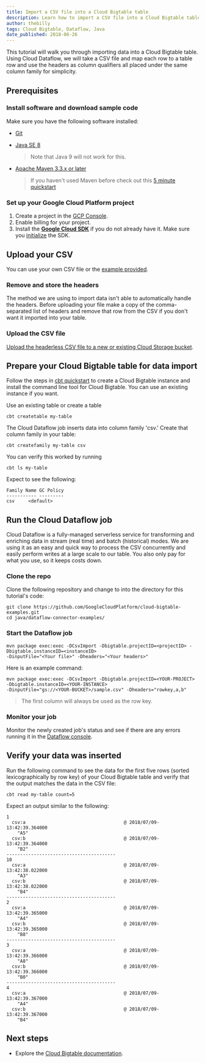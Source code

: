 ```yaml
---
title: Import a CSV file into a Cloud Bigtable table
description: Learn how to import a CSV file into a Cloud Bigtable table.
author: thebilly
tags: Cloud Bigtable, Dataflow, Java
date_published: 2018-06-26
---
```


This tutorial will walk you through importing data into a Cloud Bigtable table. Using Cloud Dataflow, we will take a 
CSV file and map each row to a table row and use the headers as column qualifiers all placed under the same column 
family for simplicity.   

## Prerequisites

### Install software and download sample code


Make sure you have the following software installed:

- [Git](https://help.github.com/articles/set-up-git/)
- [Java SE 8](http://www.oracle.com/technetwork/java/javase/downloads/index.html)
    > Note that Java 9 will not work for this.
- [Apache Maven 3.3.x or later](https://maven.apache.org/install.html)
       
    > If you haven't used Maven before check out this [5 minute quickstart](https://maven.apache.org/guides/getting-started/maven-in-five-minutes.html)

### Set up your Google Cloud Platform project

1. Create a project in the [GCP Console](https://console.cloud.google.com/).
1. Enable billing for your project.
1.  Install the **[Google Cloud SDK](https://cloud.google.com/sdk/)** if you do
    not already have it. Make sure you
    [initialize](https://cloud.google.com/sdk/docs/initializing) the SDK.

## Upload your CSV

You can use your own CSV file or the [example provided](https://github.com/GoogleCloudPlatform/cloud-bigtable-examples/blob/master/java/dataflow-connector-examples/sample.csv). 

### Remove and store the headers

The method we are using to import data isn't able to automatically handle the headers. Before 
uploading your file make a copy of the comma-separated list of headers and remove that row from the 
CSV if you don't want it imported into your table. 

### Upload the CSV file

[Upload the headerless CSV file to a new or existing Cloud Storage bucket](https://cloud.google.com/storage/docs/uploading-objects).

## Prepare your Cloud Bigtable table for data import

Follow the steps in [cbt quickstart](https://cloud.google.com/bigtable/docs/quickstart-cbt) to 
create a Cloud Bigtable instance and install the command line tool for Cloud Bigtable. You can use 
an existing instance if you want.

Use an existing table or create a table

    cbt createtable my-table

The Cloud Dataflow job inserts data into column family 'csv.' Create that column family in your table:  

    cbt createfamily my-table csv

You can verify this worked by running 

    cbt ls my-table
    
Expect to see the following:

    Family Name	GC Policy
    -----------	---------
    csv		<default>

## Run the Cloud Dataflow job 

Cloud Dataflow is a fully-managed serverless service for transforming and enriching data in stream (real time) and 
batch (historical) modes. We are using it as an easy and quick way to process the CSV concurrently and easily perform
writes at a large scale to our table. You also only pay for what you use, so it keeps costs down.


### Clone the repo

Clone the following repository and change to into the directory for this tutorial's
code:

    git clone https://github.com/GoogleCloudPlatform/cloud-bigtable-examples.git
    cd java/dataflow-connector-examples/
    

### Start the Dataflow job 

    mvn package exec:exec -DCsvImport -Dbigtable.projectID=<projectID> -Dbigtable.instanceID=<instanceID> 
    -DinputFile="<Your file>" -Dheaders="<Your headers>"

Here is an example command:
    
    mvn package exec:exec -DCsvImport -Dbigtable.projectID=<YOUR-PROJECT> -Dbigtable.instanceID=<YOUR-INSTANCE> 
    -DinputFile="gs://<YOUR-BUCKET>/sample.csv" -Dheaders="rowkey,a,b"

>The first column will always be used as the row key. 

### Monitor your job

Monitor the newly created job's status and see if there are any errors running it in the 
[Dataflow console](https://console.cloud.google.com/dataflow). 

## Verify your data was inserted

Run the following command to see the data for the first five rows (sorted lexicographically by row key) of your 
Cloud Bigtable table and verify that the output matches the data in the CSV file:

    cbt read my-table count=5
    
Expect an output similar to the following:
    
    1
      csv:a                                    @ 2018/07/09-13:42:39.364000
        "A5"
      csv:b                                    @ 2018/07/09-13:42:39.364000
        "B2"
    ----------------------------------------
    10
      csv:a                                    @ 2018/07/09-13:42:38.022000
        "A3"
      csv:b                                    @ 2018/07/09-13:42:38.022000
        "B4"
    ----------------------------------------
    2
      csv:a                                    @ 2018/07/09-13:42:39.365000
        "A4"
      csv:b                                    @ 2018/07/09-13:42:39.365000
        "B8"
    ----------------------------------------
    3
      csv:a                                    @ 2018/07/09-13:42:39.366000
        "A8"
      csv:b                                    @ 2018/07/09-13:42:39.366000
        "B0"
    ----------------------------------------
    4
      csv:a                                    @ 2018/07/09-13:42:39.367000
        "A4"
      csv:b                                    @ 2018/07/09-13:42:39.367000
        "B4"
    
## Next steps

* Explore the [Cloud Bigtable documentation](https://cloud.google.com/bigtable/docs/).
